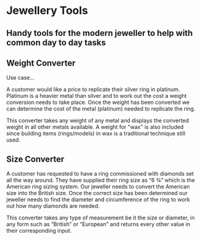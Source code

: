 # Jewellery Tools

## Handy tools for the modern jeweller to help with common day to day tasks

## Weight Converter

Use case...

A customer would like a price to replicate their silver ring in platinum. Platinum is a heavier metal than silver and to work out the cost a weight conversion needs to take place. Once the weight has been converted we can determine the cost of the metal (platinum) needed to replicate the ring. 

This converter takes any weight of any metal and displays the converted weight in all other metals available. A weight for "wax" is also included since building items (rings/models) in wax is a traditional technique still used.

## Size Converter

A customer has requested to have a ring commissioned with diamonds set all the way around. They have supplied their ring size as “6 ¾” which is the American ring sizing system. Our jeweller needs to convert the American size into the British size. Once the correct size has been determined our jeweller needs to find the diameter and circumference of the ring to work out how many diamonds are needed.

This converter takes any type of measurement be it the size or diameter, in any form such as “British” or “European” and returns every other value in their corresponding input. 
